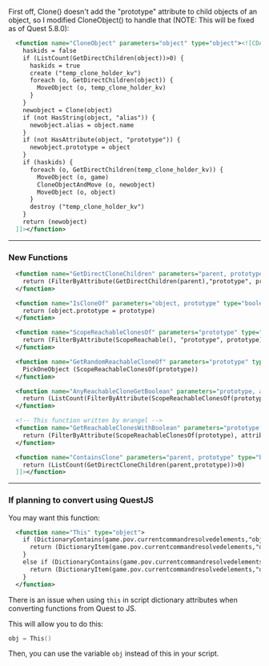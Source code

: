 First off, Clone() doesn't add the "prototype" attribute to child objects of an object, so I modified CloneObject() to handle that (NOTE: This will be fixed as of Quest 5.8.0):

```xml
  <function name="CloneObject" parameters="object" type="object"><![CDATA[
    haskids = false
    if (ListCount(GetDirectChildren(object))>0) {
      haskids = true
      create ("temp_clone_holder_kv")
      foreach (o, GetDirectChildren(object)) {
        MoveObject (o, temp_clone_holder_kv)
      }
    }
    newobject = Clone(object)
    if (not HasString(object, "alias")) {
      newobject.alias = object.name
    }
    if (not HasAttribute(object, "prototype")) {
      newobject.prototype = object
    }
    if (haskids) {
      foreach (o, GetDirectChildren(temp_clone_holder_kv)) {
        MoveObject (o, game)
        CloneObjectAndMove (o, newobject)
        MoveObject (o, object)
      }
      destroy ("temp_clone_holder_kv")
    }
    return (newobject)
  ]]></function>
```

---
### New Functions
```xml
  <function name="GetDirectCloneChildren" parameters="parent, prototype" type="objectlist">
    return (FilterByAttribute(GetDirectChildren(parent),"prototype", prototype))
  </function>
```
```xml
  <function name="IsCloneOf" parameters="object, prototype" type="boolean">
    return (object.prototype = prototype)
  </function>
```
```xml
  <function name="ScopeReachableClonesOf" parameters="prototype" type="objectlist">
    return (FilterByAttribute(ScopeReachable(), "prototype", prototype))
  </function>
```
```xml
  <function name="GetRandomReachableCloneOf" parameters="prototype" type="object">
    PickOneObject (ScopeReachableClonesOf(prototype))
  </function>
```
```xml
  <function name="AnyReachableCloneGetBoolean" parameters="prototype, attribute" type="boolean">
    return (ListCount(FilterByAttribute(ScopeReachableClonesOf(prototype), attribute, true))>0)
  </function>
```
```xml
  <!-- This function written by mrangel -->
  <function name="GetReachableClonesWithBoolean" parameters="prototype, attribute" type="objectlist">
    return (FilterByAttribute(ScopeReachableClonesOf(prototype), attribute, true))
  </function>
```
```xml
  <function name="ContainsClone" parameters="parent, prototype" type="boolean"><![CDATA[
    return (ListCount(GetDirectCloneChildren(parent,prototype))>0)
  ]]></function>
```

---
### If planning to convert using QuestJS

You may want this function:

```xml
  <function name="This" type="object">
    if (DictionaryContains(game.pov.currentcommandresolvedelements,"object")) {
      return (DictionaryItem(game.pov.currentcommandresolvedelements,"object"))
    }
    else if (DictionaryContains(game.pov.currentcommandresolvedelements,"object1")) {
      return (DictionaryItem(game.pov.currentcommandresolvedelements,"object1"))
    }
  </function>
```


There is an issue when using ```this``` in script dictionary attributes when converting functions from Quest to JS.

This will allow you to do this:

```c
obj = This()
```

Then, you can use the variable ```obj``` instead of this in your script.